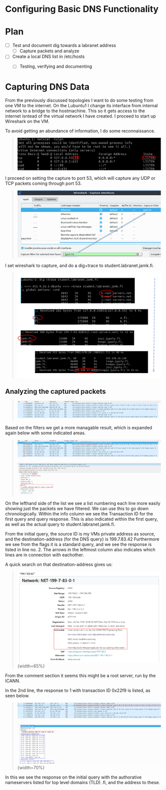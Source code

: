 # Configuring Basic DNS Functionality

# Plan 

- [ ] Test and document dig towards a labranet address
	- [ ] Capture packets and analyze

- [ ] Create a local DNS list in /etc/hosts
	- [ ] Testing, verifying and documenting



# Capturing DNS Data 

From the previously discussed topologies I want to do some testing from one VM to the internet. On the Lubuntu1 I change its interface from internal network to a bridge to the hostmachine.
This so it gets access to the internet isntead of the virtual network I have created. I proceed to start up Wireshark on the VM.

To avoid getting an abundance of information, I do some reconnaissance.

>![](/documentation/E15/Netstatports.png)

I proceed on setting the capture to port 53, which will capture any UDP or TCP packets coming through port 53.

>![](/documentation/E15/capture1.png)

I set wireshark to capture, and do a dig+trace to student.labranet.jamk.fi.

>![](/documentation/E15/digtracejamk.png)

## Analyzing the captured packets

>![](/documentation/E15/capture1_resultlist.png)

Based on the filters we get a more managable result, which is expanded again below with some indicated areas. 

>![](/documentation/E15/capture_resultmarked.png)

On the lefthand side of the list we see a list numbering each line more easily showing just the packets we have filtered. We can use this to go down chronologically. 
Within the info column we see the Transaction ID for the first query and query response. This is also indicated within the first query, as well as the actual query to student.labranet.jamk.fi.

From the initial query, the source ID is my VMs private address as source, and the destination-address (for the DNS query) is 199.7.83.42
Furthermore we see from the flags it is a standard query, and we see the response is listed in line no. 2. The arrows in the leftmost column also indicates which lines are in connection with eachother. 

A quick search on that destination-address gives us:

>![](/documentation/E15/arinlookup.png){width=65%}

From the comment section it seems this might be a root server, run by the ICANN.

In the 2nd line, the response to 1 with transaction ID 0x22f9 is listed, as seen below.

>![](/documentation/E15/captureresponse1.png){width=70%}

In this we see the response on the initial query with the authorative nameservers listed for top level domains (TLD) .fi, and the address to these. 